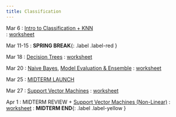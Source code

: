 ```yaml
---
title: Classification
---
```


Mar 6 
: [Intro to Classification + KNN](https://github.com/gallettilance/Data-Science-Fundamentals/raw/main/lecture_12/12_Classification_KNN.pdf)  
  : [worksheet](https://github.com/gallettilance/Data-Science-Fundamentals/blob/main/lecture_12/worksheet_12.ipynb)  

Mar 11-15
: **SPRING BREAK**{: .label .label-red }

Mar 18
: [Decision Trees](https://github.com/gallettilance/Data-Science-Fundamentals/raw/main/lecture_13/13_Decision_Trees.pdf) 
  : [worksheet](https://github.com/gallettilance/Data-Science-Fundamentals/blob/main/lecture_13/worksheet_13.ipynb) 

Mar 20 
: [Naive Bayes](https://github.com/gallettilance/Data-Science-Fundamentals/raw/main/lecture_14/14_Naive_Bayes.pdf), [Model Evaluation & Ensemble](https://github.com/gallettilance/Data-Science-Fundamentals/raw/main/lecture_14/14_Model_Evaluation_and_Ensemble_Methods.pdf) 
  : [worksheet](https://github.com/gallettilance/Data-Science-Fundamentals/blob/main/lecture_14/worksheet_14.ipynb) 

Mar 25 
: [MIDTERM LAUNCH](https://www.kaggle.com/t/bec8b30b123448ceb32b2d0bf6a4f503)

Mar 27 
: [Support Vector Machines](https://github.com/gallettilance/Data-Science-Fundamentals/raw/main/lecture_15/15_Support_Vector_Machines.pdf) 
  : [worksheet](https://github.com/gallettilance/Data-Science-Fundamentals/blob/main/lecture_15/worksheet_15.ipynb) 

Apr 1
: MIDTERM REVIEW + [Support Vector Machines (Non-Linear)](https://github.com/gallettilance/Data-Science-Fundamentals/raw/main/lecture_16/16_Support_Vector_Machines.pdf)
  : [worksheet](https://github.com/gallettilance/Data-Science-Fundamentals/blob/main/lecture_16/worksheet_16.ipynb) 
    : **MIDTERM END**{: .label .label-yellow }  
